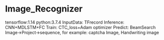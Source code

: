 # Image_Recognizer
tensorflow:1.14 python:3.7.4 InputData: TFrecord Inference: CNN+MDLSTM+FC Train: CTC_loss+Adam optimizer Predict: BeamSearch  Image->Project->sequence, for example: captcha Image, Handwriting image
